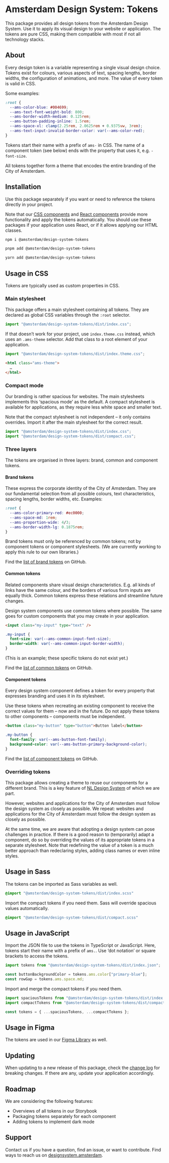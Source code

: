 <!-- @license CC0-1.0 -->

# Amsterdam Design System: Tokens

This package provides all design tokens from the Amsterdam Design System.
Use it to apply its visual design to your website or application.
The tokens are pure CSS, making them compatible with most if not all technology stacks.

## About

Every design token is a variable representing a single visual design choice.
Tokens exist for colours, various aspects of text, spacing lengths, border widths, the configuration of animations, and more.
The value of every token is valid in CSS.

Some examples:

```css
:root {
  --ams-color-blue: #004699;
  --ams-text-font-weight-bold: 800;
  --ams-border-width-medium: 0.125rem;
  --ams-button-padding-inline: 1.5rem;
  --ams-space-xl: clamp(2.25rem, 2.0625rem + 0.9375vw, 3rem);
  --ams-text-input-invalid-border-color: var(--ams-color-red);
}
```

Tokens start their name with a prefix of `ams-` in CSS.
The name of a component token (see below) ends with the property that uses it, e.g. `-font-size`.

All tokens together form a theme that encodes the entire branding of the City of Amsterdam.

## Installation

Use this package separately if you want or need to reference the tokens directly in your project.

Note that our [CSS components](https://www.npmjs.com/package/@amsterdam/design-system-css) and [React components](https://www.npmjs.com/package/@amsterdam/design-system-react) provide more functionality and apply the tokens automatically.
You should use these packages if your application uses React, or if it allows applying our HTML classes.

```sh
npm i @amsterdam/design-system-tokens
```

```sh
pnpm add @amsterdam/design-system-tokens
```

```sh
yarn add @amsterdam/design-system-tokens
```

## Usage in CSS

Tokens are typically used as custom properties in CSS.

### Main stylesheet

This package offers a main stylesheet containing all tokens.
They are declared as global CSS variables through the `:root` selector.

```ts
import "@amsterdam/design-system-tokens/dist/index.css";
```

If that doesn’t work for your project, use `index.theme.css` instead, which uses an `.ams-theme` selector.
Add that class to a root element of your application.

```ts
import "@amsterdam/design-system-tokens/dist/index.theme.css";
```

```html
<html class="ams-theme">
  …
</html>
```

### Compact mode

Our branding is rather spacious for websites.
The main stylesheets implements this ‘spacious mode’ as the default.
A compact stylesheet is available for applications, as they require less white space and smaller text.

Note that the compact stylesheet is not independent – it only contains overrides.
Import it after the main stylesheet for the correct result.

```ts
import "@amsterdam/design-system-tokens/dist/index.css";
import "@amsterdam/design-system-tokens/dist/compact.css";
```

### Three layers

The tokens are organised in three layers: brand, common and component tokens.

#### Brand tokens

These express the corporate identity of the City of Amsterdam.
They are our fundamental selection from all possible colours, text characteristics, spacing lengths, border widths, etc.
Examples:

```css
:root {
  --ams-color-primary-red: #ec0000;
  --ams-space-md: 1rem;
  --ams-proportion-wide: 4/3;
  --ams-border-width-lg: 0.1875rem;
}
```

Brand tokens must only be referenced by common tokens; not by component tokens or component stylesheets.
(We are currently working to apply this rule to our own libraries.)

Find the [list of brand tokens](https://github.com/Amsterdam/design-system/tree/main/proprietary/tokens/src/brand/ams) on GitHub.

#### Common tokens

Related components share visual design characteristics.
E.g. all kinds of links have the same colour, and the borders of various form inputs are equally thick.
Common tokens express these relations and streamline future changes.

Design system components use common tokens where possible.
The same goes for custom components that you may create in your application.

```html
<input class="my-input" type="text" />
```

```css
.my-input {
  font-size: var(--ams-common-input-font-size);
  border-width: var(--ams-common-input-border-width);
}
```

(This is an example; these specific tokens do not exist yet.)

Find the [list of common tokens](https://github.com/Amsterdam/design-system/tree/main/proprietary/tokens/src/common/ams) on GitHub.

#### Component tokens

Every design system component defines a token for every property that expresses branding and uses it in its stylesheet.

Use these tokens when recreating an existing component to receive the correct values for them – now and in the future.
Do not apply these tokens to other components – components must be independent.

```html
<button class="my-button" type="button">Button label</button>
```

```css
.my-button {
  font-family: var(--ams-button-font-family);
  background-color: var(--ams-button-primary-background-color);
}
```

Find the [list of component tokens](https://github.com/Amsterdam/design-system/tree/main/proprietary/tokens/src/component/ams) on GitHub.

### Overriding tokens

This package allows creating a theme to reuse our components for a different brand.
This is a key feature of [NL Design System](https://nldesignsystem.nl/) of which we are part.

However, websites and applications for the City of Amsterdam must follow the design system as closely as possible.
We repeat: websites and applications for the City of Amsterdam must follow the design system as closely as possible.

At the same time, we are aware that adopting a design system can pose challenges in practice.
If there is a good reason to (temporarily) adapt a component, do so by overriding the values of its appropriate tokens in a separate stylesheet.
Note that redefining the value of a token is a much better approach than redeclaring styles, adding class names or even inline styles.

## Usage in Sass

The tokens can be imported as Sass variables as well.

```sass
@import "@amsterdam/design-system-tokens/dist/index.scss"
```

Import the compact tokens if you need them.
Sass will override spacious values automatically.

```sass
@import "@amsterdam/design-system-tokens/dist/compact.scss"
```

## Usage in JavaScript

Import the JSON file to use the tokens in TypeScript or JavaScript.
Here, tokens start their name with a prefix of `ams.`.
Use ‘dot notation’ or square brackets to access the tokens.

```ts
import tokens from "@amsterdam/design-system-tokens/dist/index.json";

const buttonBackgroundColor = tokens.ams.color["primary-blue"];
const rowGap = tokens.ams.space.md;
```

Import and merge the compact tokens if you need them.

```ts
import spaciousTokens from "@amsterdam/design-system-tokens/dist/index.json";
import compactTokens from "@amsterdam/design-system-tokens/dist/compact.json";

const tokens = { ...spaciousTokens, ...compactTokens };
```

## Usage in Figma

The tokens are used in our [Figma Library](https://www.figma.com/file/9IGm6IdPUYizBNGsUnueBd/Amsterdam-Design-System?type=design&node-id=741-19633&mode=design&t=N8P3h3W67O0KNdga-0) as well.

## Updating

When updating to a new release of this package, check the [change log](https://github.com/Amsterdam/design-system/blob/main/proprietary/tokens/CHANGELOG.md) for breaking changes.
If there are any, update your application accordingly.

## Roadmap

We are considering the following features:

- Overviews of all tokens in our Storybook
- Packaging tokens separately for each component
- Adding tokens to implement dark mode

## Support

Contact us if you have a question, find an issue, or want to contribute.
Find ways to reach us on [designsystem.amsterdam](https://designsystem.amsterdam).
